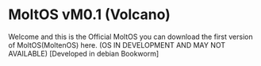 # MoltOS vM0.1 (Volcano)
Welcome and this is the Official MoltOS you can download the first version of MoltOS(MoltenOS) here.
(OS IN DEVELOPMENT AND MAY NOT AVAILABLE)
[Developed in debian Bookworm]

